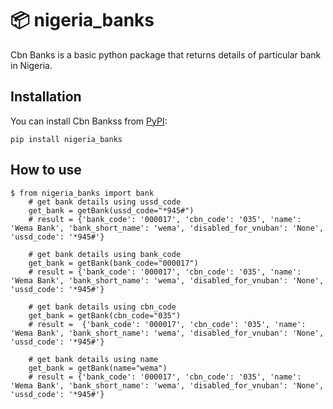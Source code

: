 📦 nigeria_banks
=======================

Cbn Banks is a basic python package that returns details of particular bank in Nigeria.

## Installation

You can install Cbn Bankss from [PyPI](https://pypi.org/project/nigeria_banks/):

    pip install nigeria_banks



## How to use

    $ from nigeria_banks import bank
        # get bank details using ussd_code
        get_bank = getBank(ussd_code="*945#")
        # result = {'bank_code': '000017', 'cbn_code': '035', 'name': 'Wema Bank', 'bank_short_name': 'wema', 'disabled_for_vnuban': 'None', 'ussd_code': '*945#'}

        # get bank details using bank_code
        get_bank = getBank(bank_code="000017")
        # result = {'bank_code': '000017', 'cbn_code': '035', 'name': 'Wema Bank', 'bank_short_name': 'wema', 'disabled_for_vnuban': 'None', 'ussd_code': '*945#'}

        # get bank details using cbn_code
        get_bank = getBank(cbn_code="035")
        # result =  {'bank_code': '000017', 'cbn_code': '035', 'name': 'Wema Bank', 'bank_short_name': 'wema', 'disabled_for_vnuban': 'None', 'ussd_code': '*945#'}

        # get bank details using name
        get_bank = getBank(name="wema")
        # result = {'bank_code': '000017', 'cbn_code': '035', 'name': 'Wema Bank', 'bank_short_name': 'wema', 'disabled_for_vnuban': 'None', 'ussd_code': '*945#'}

     

